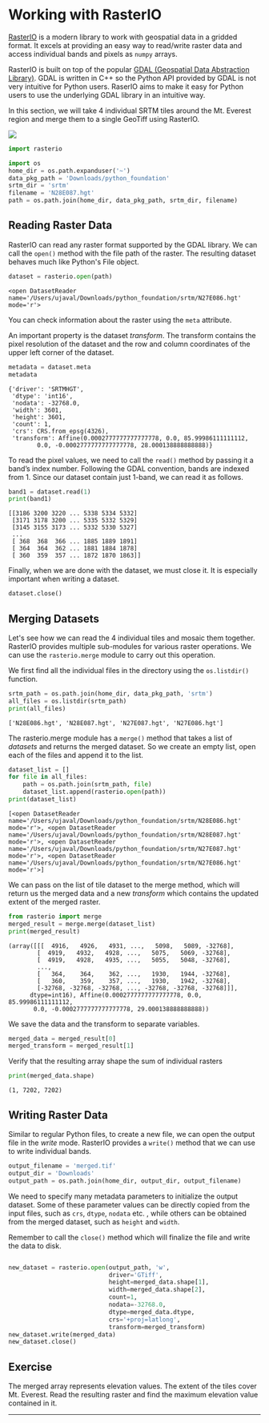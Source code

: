 # Working with RasterIO

[RasterIO](https://rasterio.readthedocs.io/en/latest/) is a modern library to work with geospatial data in a gridded format. It excels at providing an easy way to read/write raster data and access individual bands and pixels as `numpy` arrays.

RasterIO is built on top of the popular [GDAL (Geospatial Data Abstraction Library)](https://gdal.org/). GDAL is written in C++ so the Python API provided by GDAL is not very intuitive for Python users. RaserIO aims to make it easy for Python users to use the underlying GDAL library in an intuitive way.

In this section, we will take 4 individual SRTM tiles around the Mt. Everest region and merge them to a single GeoTiff using RasterIO.

![](https://courses.spatialthoughts.com/images/python_foundation/srtm.png)


```python
import rasterio
```


```python
import os
home_dir = os.path.expanduser('~')
data_pkg_path = 'Downloads/python_foundation'
srtm_dir = 'srtm'
filename = 'N28E087.hgt'
path = os.path.join(home_dir, data_pkg_path, srtm_dir, filename)
```

## Reading Raster Data

RasterIO can read any raster format supported by the GDAL library. We can call the `open()` method with the file path of the raster. The resulting dataset behaves much like Python's File object.


```python
dataset = rasterio.open(path)
```




    <open DatasetReader name='/Users/ujaval/Downloads/python_foundation/srtm/N27E086.hgt' mode='r'>



You can check information about the raster using the `meta` attribute.

An important property is the dataset *transform*. The transform contains the pixel resolution of the dataset and the row and column coordinates of the upper left corner of the dataset.


```python
metadata = dataset.meta
metadata
```




    {'driver': 'SRTMHGT',
     'dtype': 'int16',
     'nodata': -32768.0,
     'width': 3601,
     'height': 3601,
     'count': 1,
     'crs': CRS.from_epsg(4326),
     'transform': Affine(0.0002777777777777778, 0.0, 85.99986111111112,
            0.0, -0.0002777777777777778, 28.000138888888888)}



To read the pixel values, we need to call the `read()` method by passing it a band’s index number. Following the GDAL convention, bands are indexed from 1. Since our dataset contain just 1-band, we can read it as follows.


```python
band1 = dataset.read(1)
print(band1)
```

    [[3186 3200 3220 ... 5338 5334 5332]
     [3171 3178 3200 ... 5335 5332 5329]
     [3145 3155 3173 ... 5332 5330 5327]
     ...
     [ 368  368  366 ... 1885 1889 1891]
     [ 364  364  362 ... 1881 1884 1878]
     [ 360  359  357 ... 1872 1870 1863]]


Finally, when we are done with the dataset, we must close it. It is especially important when writing a dataset.


```python
dataset.close()
```

## Merging Datasets

Let's see how we can read the 4 individual tiles and mosaic them together. RasterIO provides multiple sub-modules for various raster operations. We can use the `rasterio.merge` module to carry out this operation.

We first find all the individual files in the directory using the `os.listdir()` function.


```python
srtm_path = os.path.join(home_dir, data_pkg_path, 'srtm')
all_files = os.listdir(srtm_path)
print(all_files)
```

    ['N28E086.hgt', 'N28E087.hgt', 'N27E087.hgt', 'N27E086.hgt']


The rasterio.merge module has a `merge()` method that takes a list of *datasets* and returns the merged dataset. So we create an empty list, open each of the files and append it to the list.


```python
dataset_list = []
for file in all_files:
    path = os.path.join(srtm_path, file)
    dataset_list.append(rasterio.open(path))
print(dataset_list)
```

    [<open DatasetReader name='/Users/ujaval/Downloads/python_foundation/srtm/N28E086.hgt' mode='r'>, <open DatasetReader name='/Users/ujaval/Downloads/python_foundation/srtm/N28E087.hgt' mode='r'>, <open DatasetReader name='/Users/ujaval/Downloads/python_foundation/srtm/N27E087.hgt' mode='r'>, <open DatasetReader name='/Users/ujaval/Downloads/python_foundation/srtm/N27E086.hgt' mode='r'>]


We can pass on the list of tile dataset to the merge method, which will return us the merged data and a new *transform* which contains the updated extent of the merged raster.


```python
from rasterio import merge
merged_result = merge.merge(dataset_list)
print(merged_result)
```

    (array([[[  4916,   4926,   4931, ...,   5098,   5089, -32768],
            [  4919,   4932,   4928, ...,   5075,   5069, -32768],
            [  4919,   4928,   4935, ...,   5055,   5048, -32768],
            ...,
            [   364,    364,    362, ...,   1930,   1944, -32768],
            [   360,    359,    357, ...,   1930,   1942, -32768],
            [-32768, -32768, -32768, ..., -32768, -32768, -32768]]],
          dtype=int16), Affine(0.0002777777777777778, 0.0, 85.99986111111112,
           0.0, -0.0002777777777777778, 29.000138888888888))


We save the data and the transform to separate variables.


```python
merged_data = merged_result[0]
merged_transform = merged_result[1]
```

Verify that the resulting array shape the sum of individual rasters


```python
print(merged_data.shape)
```

    (1, 7202, 7202)


## Writing Raster Data

Similar to regular Python files, to create a new file, we can open the output file in the *write* mode. RasterIO provides a `write()` method that we can use to write individual bands.


```python
output_filename = 'merged.tif'
output_dir = 'Downloads'
output_path = os.path.join(home_dir, output_dir, output_filename)
```

We need to specify many metadata parameters to initialize the output dataset. Some of these parameter values can be directly copied from the input files, such as `crs`, `dtype`, `nodata` etc. , while others can be obtained from the merged dataset, such as `height` and `width`.

Remember to call the `close()` method which will finalize the file and write the data to disk.


```python

new_dataset = rasterio.open(output_path, 'w', 
                            driver='GTiff',
                            height=merged_data.shape[1],
                            width=merged_data.shape[2],
                            count=1,
                            nodata=-32768.0,
                            dtype=merged_data.dtype,
                            crs='+proj=latlong',
                            transform=merged_transform)
new_dataset.write(merged_data)
new_dataset.close()
```

## Exercise

The merged array represents elevation values. The extent of the tiles cover Mt. Everest. Read the resulting raster and find the maximum elevation value contained in it.

----
